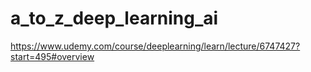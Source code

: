 # a_to_z_deep_learning_ai
https://www.udemy.com/course/deeplearning/learn/lecture/6747427?start=495#overview
